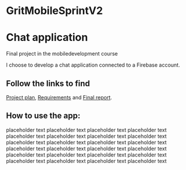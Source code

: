 # GritMobileSprintV2
# Chat application
  
Final project in the mobiledevelopment course  

I choose to develop a chat application connected to a Firebase account.  
  
## Follow the links to find 
[Project plan](https://github.com/tallner/GritMobileSprintV2/blob/cd06f4f585e67942ebec5c8519d002369710367e/doc/Planning/Planning.md),
[Requirements](https://github.com/tallner/GritMobileSprintV2/blob/cd06f4f585e67942ebec5c8519d002369710367e/doc/Planning/Requirements.md) and 
[Final report](https://github.com/tallner/GritMobileSprintV2/blob/cd06f4f585e67942ebec5c8519d002369710367e/doc/FinalReport/FinalReport.md).  

## How to use the app:  
placeholder text placeholder text placeholder text placeholder text placeholder text placeholder text placeholder text placeholder text     
placeholder text placeholder text placeholder text placeholder text placeholder text placeholder text placeholder text placeholder text   
placeholder text placeholder text placeholder text placeholder text placeholder text placeholder text placeholder text placeholder text 
